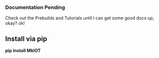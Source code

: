 ### Documentation Pending

Check out the Prebuilds and Tutorials until I can get some good docs up, okay? ok!

## Install via pip
<b>pip install MkIOT<b>
